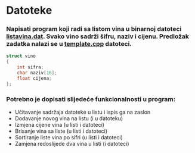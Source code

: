 # Datoteke
### Napisati program koji radi sa listom vina u binarnoj datoteci [listavina.dat](listavina.dat). Svako vino sadrži šifru, naziv i cijenu. Predložak zadatka nalazi se u [template.cpp](template.cpp) datoteci.
```c++
struct vino
{
    int sifra;
    char naziv[16];
    float cijena;
};
```
### Potrebno je dopisati slijedeće funkcionalnosti u program:
- Učitavanje sadržaja datoteke u listu i ispis ga na zaslon
- Dodavanje novog vina na listu (i u datoteku)
- Izmjena cijene vina (u listi i datoteci)
- Brisanje vina sa liste (u listi i datoteci)
- Sortiranje liste vina po sifri (u listi i datoteci)
- Zamjena redoslijede dva vina u listi (i datoteci)
